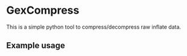 # GexCompress

This is a simple python tool to compress/decompress raw inflate data.

## Example usage



